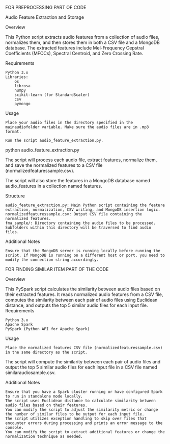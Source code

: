 FOR PREPROCESSING PART OF CODE

Audio Feature Extraction and Storage

Overview

This Python script extracts audio features from a collection of audio files, normalizes them, and then stores them in both a CSV file and a MongoDB database. The extracted features include Mel-Frequency Cepstral Coefficients (MFCCs), Spectral Centroid, and Zero Crossing Rate.

Requirements

    Python 3.x
    Libraries:
        os
        librosa
        numpy
        scikit-learn (for StandardScaler)
        csv
        pymongo

Usage

    Place your audio files in the directory specified in the mainaudiofolder variable. Make sure the audio files are in .mp3 format.

    Run the script audio_feature_extraction.py.

python audio_feature_extraction.py

The script will process each audio file, extract features, normalize them, and save the normalized features to a CSV file (normalizedfeaturessample.csv).

The script will also store the features in a MongoDB database named audio_features in a collection named features.

Structure

    audio_feature_extraction.py: Main Python script containing the feature extraction, normalization, CSV writing, and MongoDB insertion logic.
    normalizedfeaturessample.csv: Output CSV file containing the normalized features.
    fma_sample/: Directory containing the audio files to be processed. Subfolders within this directory will be traversed to find audio files.

Additional Notes

    Ensure that the MongoDB server is running locally before running the script. If MongoDB is running on a different host or port, you need to modify the connection string accordingly.


FOR FINDING SIMILAR ITEM PART OF THE CODE

Overview

This PySpark script calculates the similarity between audio files based on their extracted features. It reads normalized audio features from a CSV file, computes the similarity between each pair of audio files using Euclidean distance, and outputs the top 5 similar audio files for each input file.
Requirements

    Python 3.x
    Apache Spark
    PySpark (Python API for Apache Spark)

Usage

    Place the normalized features CSV file (normalizedfeaturessample.csv) in the same directory as the script.


The script will compute the similarity between each pair of audio files and output the top 5 similar audio files for each input file in a CSV file named similaraudiosample.csv.

Additional Notes

    Ensure that you have a Spark cluster running or have configured Spark to run in standalone mode locally.
    The script uses Euclidean distance to calculate similarity between audio files based on their features.
    You can modify the script to adjust the similarity metric or change the number of similar files to be output for each input file.
    The script utilizes exception handling to skip over files that encounter errors during processing and prints an error message to the console.
    You can modify the script to extract additional features or change the normalization technique as needed.
